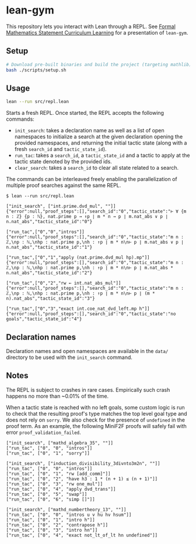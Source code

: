 # lean-gym

This repository lets you interact with Lean through a REPL.
See [Formal Mathematics Statement Curriculum Learning](https://arxiv.org/abs/2202.01344)
for a presentation of `lean-gym`.

## Setup

```bash
# Download pre-built binaries and build the project (targeting mathlib).
bash ./scripts/setup.sh
```

## Usage

```bash
lean --run src/repl.lean
```

Starts a fresh REPL. Once started, the REPL accepts the following commands:

- `init_search`: takes a declaration name as well as a list of open namespaces
to initialize a search at the given declaration opening the provided namespaces,
and returning the initial tactic state (along with a fresh `search_id` and
`tactic_state_id`).
- `run_tac`: takes a `search_id`, a `tactic_state_id` and a tactic to apply at
the tactic state denoted by the provided ids.
- `clear_search`: takes a `search_id` to clear all state related to a search.

The commands can be interleaved freely enabling the parallelization of multiple
proof searches against the same REPL.

```
$ lean --run src/repl.lean

["init_search", ["int.prime.dvd_mul", ""]]
{"error":null,"proof_steps":[],"search_id":"0","tactic_state":"⊢ ∀ {m n : ℤ} {p : ℕ}, nat.prime p → ↑p ∣ m * n → p ∣ m.nat_abs ∨ p ∣ n.nat_abs","tactic_state_id":"0"}

["run_tac",["0","0","intros"]]
{"error":null,"proof_steps":[],"search_id":"0","tactic_state":"m n : ℤ,\np : ℕ,\nhp : nat.prime p,\nh : ↑p ∣ m * n\n⊢ p ∣ m.nat_abs ∨ p ∣ n.nat_abs","tactic_state_id":"1"}

["run_tac",["0","1","apply (nat.prime.dvd_mul hp).mp"]]
{"error":null,"proof_steps":[],"search_id":"0","tactic_state":"m n : ℤ,\np : ℕ,\nhp : nat.prime p,\nh : ↑p ∣ m * n\n⊢ p ∣ m.nat_abs * n.nat_abs","tactic_state_id":"2"}

["run_tac",["0","2","rw ← int.nat_abs_mul"]]
{"error":null,"proof_steps":[],"search_id":"0","tactic_state":"m n : ℤ,\np : ℕ,\nhp : nat.prime p,\nh : ↑p ∣ m * n\n⊢ p ∣ (m * n).nat_abs","tactic_state_id":"3"}

["run_tac",["0","3","exact int.coe_nat_dvd_left.mp h"]]
{"error":null,"proof_steps":[],"search_id":"0","tactic_state":"no goals","tactic_state_id":"4"}
```

## Declaration names

Declaration names and open namespaces are available in the `data/` directory to be used with the
`init_search` command.

## Notes

The REPL is subject to crashes in rare cases. Empirically such crash happens no
more than ~0.01% of the time.

When a tactic state is reached with no left goals, some custom logic is run to check that the
resulting proof's type matches the top level goal type and does not rely on `sorry`. We also check
for the presence of `undefined` in the proof term. As an example, the following MiniF2F proofs will
safely fail with error `proof_validation_failed`.

```
["init_search", ["mathd_algebra_35", ""]]
["run_tac", ["0", "0", "intros"]]
["run_tac", ["0", "1", "sorry"]]
```

```
["init_search", ["induction_divisibility_3divnto3m2n", ""]]
["run_tac", ["0", "0", "intros"]]
["run_tac", ["0", "1", "rw [add_comm]"]]
["run_tac", ["0", "2", "have h3 : 1 * (n + 1) ≤ (n + 1)"]]
["run_tac", ["0", "3", "rw one_mul"]]
["run_tac", ["0", "4", "apply dvd_trans"]]
["run_tac", ["0", "5", "swap"]]
["run_tac", ["0", "6", "simp []"]]
```

```
["init_search", ["mathd_numbertheory_13", ""]]
["run_tac", ["0", "0", "intros u v hu hv hsum"]]
["run_tac", ["0", "1", "intro h"]]
["run_tac", ["0", "2", "contrapose h"]]
["run_tac", ["0", "3", "intro hn"]]
["run_tac", ["0", "4", "exact not_lt_of_lt hn undefined"]]
```
